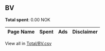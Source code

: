 ## BV
**Total spent**: 0.00 NOK

|Page Name|Spent|Ads|Disclaimer|
|:---|---:|---:|:---|

View all in [Total/BV.csv](../../MetaData/Total/BV.csv)
